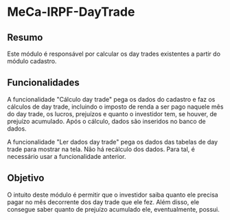 # MeCa-IRPF-DayTrade

## Resumo

Este módulo é responsável por calcular os day trades existentes a partir do módulo cadastro. 

## Funcionalidades

A funcionalidade "Cálculo day trade" pega os dados do cadastro e faz os cálculos de day trade, incluindo o imposto de renda a ser pago naquele mês do day trade, os lucros, prejuízos e quanto o investidor tem, se houver, de prejuízo acumulado. Após o cálculo, dados são inseridos no banco de dados.

A funcionalidade "Ler dados day trade" pega os dados das tabelas de day trade para mostrar na tela. Não há recálculo dos dados. Para tal, é necessário usar a funcionalidade anterior.

## Objetivo

O intuito deste módulo é permitir que o investidor saiba quanto ele precisa pagar no mês decorrente dos day trade que ele fez. Além disso, ele consegue saber quanto de prejuízo acumulado ele, eventualmente, possui.
